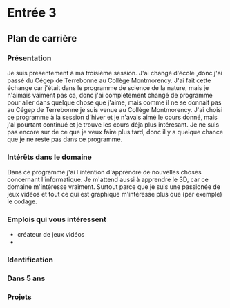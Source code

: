 # Entrée 3
## Plan de carrière

### Présentation
Je suis présentement à ma troisième session. J'ai changé d'école ,donc j'ai passé du Cégep de Terrebonne au Collège Montmorency. J'ai fait cette échange car j'était dans le programme de science de la nature, mais je n'aimais vaiment pas ca, donc j'ai complètement changé de programme pour aller dans quelque chose que j'aime, mais comme il ne se donnait pas au Cégep de Terrebonne je suis venue au Collège Montmorency. J'ai choisi ce programme à la session d'hiver et je n'avais aimé le cours donné, mais j'ai pourtant continué et je trouve les cours déja plus intéresant. Je ne suis pas encore sur de ce que je veux faire plus tard, donc il y a quelque chance que je ne reste pas dans ce programme.  
### Intérêts dans le domaine
Dans ce programme j'ai l'intention d'apprendre de nouvelles choses concernant l'informatique. Je m'attend aussi à apprendre le 3D, car ce domaine m'intéresse vraiment. Surtout parce que je suis une passionée de jeux vidéos et tout ce qui est graphique m'intéresse plus que (par exemple) le codage. 

### Emplois qui vous intéressent

* créateur de jeux vidéos 
*

### Identification


### Dans 5 ans


### Projets
